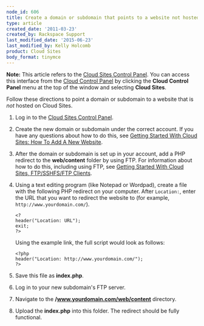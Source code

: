 ```yaml
---
node_id: 606
title: Create a domain or subdomain that points to a website not hosted on Cloud Sites
type: article
created_date: '2011-03-23'
created_by: Rackspace Support
last_modified_date: '2015-06-23'
last_modified_by: Kelly Holcomb
product: Cloud Sites
body_format: tinymce
---
```


**Note:** This article refers to the [Cloud Sites Control
Panel](https://manage.rackspacecloud.com). You can access this interface
from the [Cloud Control Panel](https://mycloud.rackspace.com) by
clicking the **Cloud Control Panel** menu at the top of the window and
selecting **Cloud Sites**.

Follow these directions to point a domain or subdomain to a website that
is *not* hosted on Cloud Sites.

1.  Log in to the [Cloud Sites Control
    Panel](https://manage.rackspacecloud.com "https://manage.rackspacecloud.com").
2.  Create the new domain or subdomain under the correct account. If you
    have any questions about how to do this, see [Getting Started With
    Cloud Sites: How To Add A New Website](/how-to/getting-started-with-cloud-sites-how-to-add-a-new-website).
3.  After the domain or subdomain is set up in your account, add a PHP
    redirect to the **web/content** folder by using FTP. For information
    about how to do this, including using FTP, see [Getting Started With
    Cloud Sites, FTP/SSHFS/FTP Clients](/how-to/getting-started-with-cloud-sites-ftpsshfsftp-clients).
4.  Using a text editing program (like Notepad or Wordpad), create a
    file with the following PHP redirect on your computer. After
    `Location:`, enter the URL that you want to redirect the website to
    (for example, `http://www.yourdomain.com/`).

        <?
        header("Location: URL");
        exit;
        ?>

    Using the example link, the full script would look as follows:

        <?php
        header("Location: http://www.yourdomain.com/");
        ?>

5.  Save this file as **index.php**.
6.  Log in to your new subdomain's FTP server.
7.  Navigate to the **/www.yourdomain.com/web/content** directory.
8.  Upload the **index.php** into this folder.
    The redirect should be fully functional.



